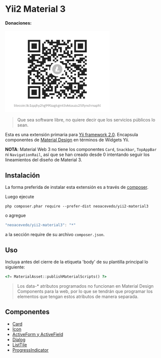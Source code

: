 Yii2 Material 3
============

#### Donaciones:

<img title="" src="Litecoin.jpg" alt="" width="339" data-align="center">

> Que sea software libre, no quiere decir que los servicios públicos lo sean. 

Esta es una extensión primaria para [Yii framework 2.0](https://www.yiiframework.com). Encapsula componentes de [Material Design](https://m3.material.io/) en términos de Widgets Yii.

**NOTA**: Material Web 3 no tiene los componentes `Card`, `Snackbar`, `TopAppBar` ni `NavigationRail`, así que se han creado desde 0 intentando seguir los lineamientos del diseño de Material 3.

Instalación
------------

La forma preferida de instalar esta extensión es a través de [composer](http://getcomposer.org/download/).

Luego ejecute

```
php composer.phar require --prefer-dist neoacevedo/yii2-material3
```

o agregue

```js
"neoacevedo/yii2-material3": "*"
```

a la sección require de su archivo `composer.json`.

Uso
----

Incluya antes del cierre de la etiqueta 'body' de su plantilla principal lo siguiente:

```php
<?= MaterialAsset::publishMaterialScripts() ?>
```

> Los data-* atributos programados no funcionan en Material Design Components para la web, por lo que se tendrán que programar los elementos que tengan estos atributos de manera separada.

Componentes
---

- [Card](docs/CARD.md)
- [Icon](docs/ICONBUTTON.md)
- [ActiveForm y ActiveField](docs/ACTIVEFORM.md)
- [Dialog](docs/DIALOG.md)
- [ListTile](docs/LISTTILE.md) 
- [ProgressIndicator](docs/PROGRESSINDICATOR.md) 
